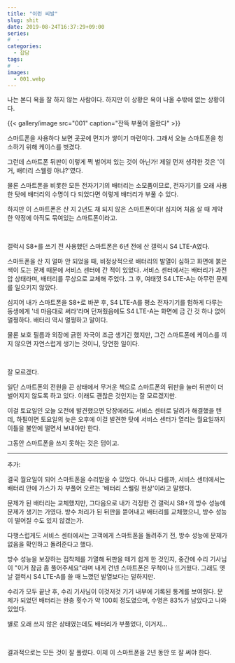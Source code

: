 ```yaml
---
title: "이런 씨발"
slug: shit
date: 2019-08-24T16:37:29+09:00
series:
#  - 
categories:
  - 잡담
tags:
#  - 
images:
  - 001.webp
---
```


나는 본디 욕을 잘 하지 않는 사람이다. 하지만 이 상황은 욕이 나올 수밖에 없는 상황이다.

{{< gallery/image src="001" caption="잔뜩 부풀어 올랐다" >}}

스마트폰을 사용하다 보면 곳곳에 먼지가 쌓이기 마련이다. 그래서 오늘 스마트폰을 청소하기 위해 케이스를 벗겼다.

그런데 스마트폰 뒤판이 이렇게 쩍 벌어져 있는 것이 아닌가! 제일 먼저 생각한 것은 '이거, 배터리 스웰링 아냐?'였다.

물론 스마트폰을 비롯한 모든 전자기기의 배터리는 소모품이므로, 전자기기를 오래 사용한 탓에 배터리의 수명이 다 되었다면 이렇게 배터리가 부풀 수 있다.

하지만 이 스마트폰은 산 지 2년도 채 되지 않은 스마트폰이다! 심지어 처음 살 때 계약한 약정에 아직도 묶여있는 스마트폰이라고.

&nbsp;

갤럭시 S8+를 쓰기 전 사용했던 스마트폰은 6년 전에 산 갤럭시 S4 LTE-A였다. 

스마트폰을 산 지 얼마 안 되었을 때, 비정상적으로 배터리의 발열이 심하고 화면에 붉은색이 도는 문제 때문에 서비스 센터에 간 적이 있었다. 서비스 센터에서는 배터리가 과전압 상태라며, 배터리를 무상으로 교체해 주었다. 그 후, 여태껏 S4 LTE-A는 아무런 문제를 일으키지 않았다.

심지어 내가 스마트폰을 S8+로 바꾼 후, S4 LTE-A를 평소 전자기기를 험하게 다루는 동생에게 '네 마음대로 써라'라며 던져줬음에도 S4 LTE-A는 화면에 금 간 것 하나 없이 멀쩡하다. 배터리 역시 멀쩡하고 말이다.

물론 보호 필름과 외장에 긁힌 자국이 조금 생기긴 했지만, 그건 스마트폰에 케이스를 끼지 않으면 자연스럽게 생기는 것이니, 당연한 일이다.

&nbsp;

잘 모르겠다.

일단 스마트폰의 전원을 끈 상태에서 무거운 책으로 스마트폰의 뒤판을 눌러 뒤판이 더 벌어지지 않도록 하고 있다. 이래도 괜찮은 것인지는 잘 모르겠지만.

이걸 토요일인 오늘 오전에 발견했으면 당장에라도 서비스 센터로 달려가 해결했을 텐데, 하필이면 토요일의 늦은 오후에 이걸 발견한 탓에 서비스 센터가 열리는 월요일까지 이틀을 불안에 떨면서 보내야만 한다.

그동안 스마트폰을 쓰지 못하는 것은 덤이고.

***

추가:

결국 월요일이 되어 스마트폰을 수리받을 수 있었다. 아니나 다를까, 서비스 센터에서는 배터리 안에 가스가 차 부풀어 오르는 '배터리 스웰링 현상'이라고 말했다.

문제가 된 배터리는 교체했지만, 그다음으로 내가 걱정한 건 갤럭시 S8+의 방수 성능에 문제가 생기는 가였다. 방수 처리가 된 뒤판을 뜯어내고 배터리를 교체했으니, 방수 성능이 떨어질 수도 있지 않겠는가.

다행스럽게도 서비스 센터에서는 고객에게 스마트폰을 돌려주기 전, 방수 성능에 문제가 없음을 확인하고 돌려준다고 했다.

방수 성능을 보장하는 접착제를 가열해 뒤판을 떼기 쉽게 한 것인지, 중간에 수리 기사님이 "이거 잠금 좀 풀어주세요"라며 내게 건넨 스마트폰은 무척이나 뜨거웠다. 그래도 옛날 갤럭시 S4 LTE-A를 쓸 때 느꼈던 발열보다는 덜하지만.

수리가 모두 끝난 후, 수리 기사님이 이것저것 기기 내부에 기록된 통계를 보여줬다. 문제가 되었던 배터리는 완충 횟수가 약 100회 정도였으며, 수명은 83%가 남았다고 나와 있었다.

별로 오래 쓰지 않은 상태였는데도 배터리가 부풀었다, 이거지...

&nbsp;

결과적으로는 모든 것이 잘 풀렸다. 이제 이 스마트폰을 2년 동안 또 잘 써야 한다.
